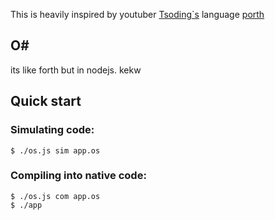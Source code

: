 This is heavily inspired by youtuber [Tsoding\`s](https://gitlab.com/tsoding/) language [porth](https://gitlab.com/tsoding/porth)


## O#
its like forth but in nodejs. kekw

## Quick start

### Simulating code:

```console
$ ./os.js sim app.os
```

### Compiling into native code:

```console
$ ./os.js com app.os
$ ./app
```